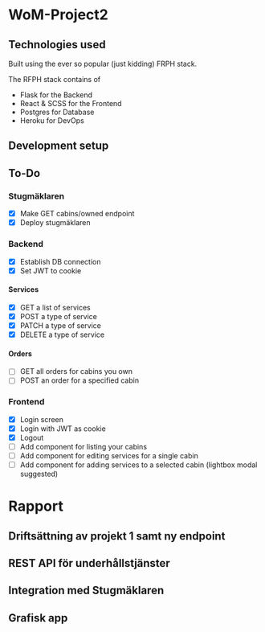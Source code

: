 # WoM-Project2
## Technologies used
Built using the ever so popular (just kidding) FRPH stack.

The RFPH stack contains of
- Flask for the Backend
- React & SCSS for the Frontend
- Postgres for Database
- Heroku for DevOps

## Development setup

## To-Do 
### Stugmäklaren
- [x] Make GET cabins/owned endpoint
- [x] Deploy stugmäklaren
### Backend
- [x] Establish DB connection
- [x] Set JWT to cookie
#### Services
- [x] GET a list of services
- [x] POST a type of service
- [x] PATCH a type of service
- [x] DELETE a type of service
#### Orders
- [ ] GET all orders for cabins you own
- [ ] POST an order for a specified cabin
### Frontend
- [x] Login screen
- [x] Login with JWT as cookie
- [x] Logout
- [ ] Add component for listing your cabins
- [ ] Add component for editing services for a single cabin
- [ ] Add component for adding  services to a selected cabin (lightbox modal suggested)

# Rapport
## Driftsättning av projekt 1 samt ny endpoint

##  REST API för underhållstjänster

## Integration med Stugmäklaren

## Grafisk app
